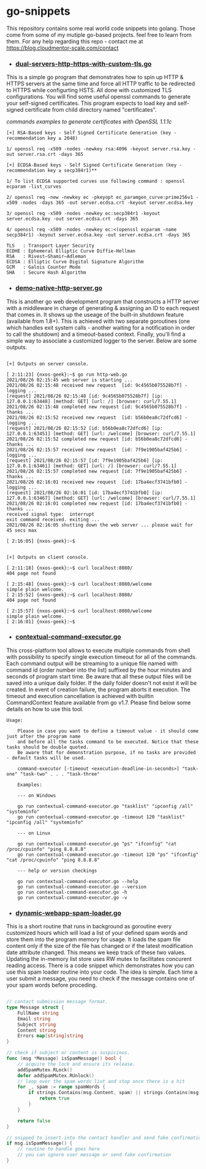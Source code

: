 # go-snippets
This repository  contains some real world code snippets into golang. Those come from some of my mutiple go-based projects.
feel free to learn from them. For any help regarding this repo - contact me at https://blog.cloudmentor-scale.com/contact

* ### [dual-servers-http-https-with-custom-tls.go](https://github.com/jeamon/gosnippets/blob/master/dual-servers-http-https-with-custom-tls.go)

This is a simple go program that demonstrates how to spin up HTTP & HTTPS servers at the same time
and force all HTTP traffic to be redirected to HTTPS while configurting HSTS. All done with customized 
TLS configurations. You will find some useful openssl commands to generate your self-signed certificates.
This program expects to load key and self-signed certificate from child directory named "certificates".

*commands examples to generate certificates with OpenSSL 1.1.1c*
```
[+] RSA-Based keys - Self Signed Certificate Generation (key - recommendation key ≥ 2048) 

1/ openssl req -x509 -nodes -newkey rsa:4096 -keyout server.rsa.key -out server.rsa.crt -days 365

[+] ECDSA-Based keys - Self Signed Certificate Generation (key - recommendation key ≥ secp384r1)**

1/ To list ECDSA supported curves use following command : openssl ecparam -list_curves  

2/ openssl req -new -newkey ec -pkeyopt ec_paramgen_curve:prime256v1 -x509 -nodes -days 365 -out server.ecdsa.crt -keyout server.ecdsa.key  

3/ openssl req -x509 -nodes -newkey ec:secp384r1 -keyout server.ecdsa.key -out server.ecdsa.crt -days 365  

4/ openssl req -x509 -nodes -newkey ec:<(openssl ecparam -name secp384r1) -keyout server.ecdsa.key -out server.ecdsa.crt -days 365  

TLS   : Transport Layer Security
ECDHE : Ephemeral Elliptic Curve Diffie-Hellman
RSA   : Rivest–Shamir–Adleman
ECDSA : Elliptic Curve Digital Signature Algorithm
GCM   : Galois Counter Mode
SHA   : Secure Hash Algorithm

```

* ### [demo-native-http-server.go](https://github.com/jeamon/gosnippets/blob/master/demo-native-http-server.go)

This is another go web development program that constructs a HTTP server with a middleware in charge of generating & assigning an ID
to each request that comes in. It shows up the useage of the built-in shutdown feature (available from 1.8+). This is achieved
with two separate goroutines (one which handles exit system calls - another waiting for a notification in order to call the shutdown)
and a timeout-based context. Finally, you'll find a simple way to associate a customized logger to the server. Below are some outputs.

```

[+] Outputs on server console.

[ 2:11:23] {nxos-geek}:~$ go run http-web.go
2021/08/26 02:15:45 web server is starting ...
2021/08/26 02:15:48 received new request  [id: 9c4565b075528b7f] - logging ...
[request] 2021/08/26 02:15:48 [id: 9c4565b075528b7f] [ip: 127.0.0.1:63448] [method: GET] [url: /] [browser: curl/7.55.1]
2021/08/26 02:15:48 completed new request [id: 9c4565b075528b7f] - thanks ...
2021/08/26 02:15:52 received new request  [id: b56b0ea8c72dfcd6] - logging ...
[request] 2021/08/26 02:15:52 [id: b56b0ea8c72dfcd6] [ip: 127.0.0.1:63451] [method: GET] [url: /welcome] [browser: curl/7.55.1]
2021/08/26 02:15:52 completed new request [id: b56b0ea8c72dfcd6] - thanks ...
2021/08/26 02:15:57 received new request  [id: 7f9e1905baf425b6] - logging ...
[request] 2021/08/26 02:15:57 [id: 7f9e1905baf425b6] [ip: 127.0.0.1:63461] [method: GET] [url: /] [browser: curl/7.55.1]
2021/08/26 02:15:57 completed new request [id: 7f9e1905baf425b6] - thanks ...
2021/08/26 02:16:01 received new request  [id: 17ba4ecf3741bfb0] - logging ...
[request] 2021/08/26 02:16:01 [id: 17ba4ecf3741bfb0] [ip: 127.0.0.1:63467] [method: GET] [url: /welcome] [browser: curl/7.55.1]
2021/08/26 02:16:01 completed new request [id: 17ba4ecf3741bfb0] - thanks ...
received signal type:  interrupt
exit command received. exiting ...
2021/08/26 02:16:05 shutting down the web server ... please wait for 45 secs max

[ 2:16:05] {nxos-geek}:~$


[+] Outputs on client console.

[ 2:11:18] {nxos-geek}:~$ curl localhost:8080/
404 page not found

[ 2:15:48] {nxos-geek}:~$ curl localhost:8080/welcome
simple plain welcome.
[ 2:15:52] {nxos-geek}:~$ curl localhost:8080/
404 page not found

[ 2:15:57] {nxos-geek}:~$ curl localhost:8080/welcome
simple plain welcome.
[ 2:16:01] {nxos-geek}:~$

``` 

* ### [contextual-command-executor.go](https://github.com/jeamon/gosnippets/blob/master/multiple-commands-executor/main.go)

This cross-platform tool allows to execute multiple commands from shell with possibility to specify single execution timeout for all of the commands.
Each command output will be streaming to a unique file named with command id (order number into the list) suffixed by the hour minutes and seconds of 
program start time. Be aware that all these output files will be saved into a unique daily folder. If the daily folder doesn't not exist it will be created.
In event of creation failure, the program aborts it execution. The timeout and execution cancellation is achieved with builtin CommandContext feature available 
from go v1.7. Please find below some details on how to use this tool.

```
Usage:
    
    Please in case you want to define a timeout value - it should come just after the program name
    and before all the tasks command to be executed. Notice that these tasks should be double quoted.
    Be aware that for demonstration purpose, if no tasks are provided - default tasks will be used.
    
    command-executor [-timeout <execution-deadline-in-seconds>] "task-one" "task-two" . . . "task-three"

    Examples:

    --- on Windows

    go run contextual-command-executor.go "tasklist" "ipconfig /all" "systeminfo"
    go run contextual-command-executor.go -timeout 120 "tasklist" "ipconfig /all" "systeminfo"

    --- on Linux

    go run contextual-command-executor.go "ps" "ifconfig" "cat /proc/cpuinfo" "ping 8.8.8.8"
    go run contextual-command-executor.go -timeout 120 "ps" "ifconfig" "cat /proc/cpuinfo" "ping 8.8.8.8"

    --- help or version checkings

    go run contextual-command-executor.go --help
    go run contextual-command-executor.go --version
    go run contextual-command-executor.go -h
    go run contextual-command-executor.go -v

```


* ### [dynamic-webapp-spam-loader.go](https://github.com/jeamon/gosnippets/blob/master/auto-spam-words-loader/main.go)

This is a short routine that runs in background as goroutine every customized hours which will load a list of your defined spam words and 
store them into the program memory for usage. It loads the spam file content only if the size of the file has changed or if the latest
modification date attribute changed. This means we keep track of these two values. Updating the in-memory list store uses RW mutex to
facilitates concurent reading access. There is a code snippet which demonstrates how you can use this spam loader routine into your code.
The idea is simple. Each time a user submit a message, you need to check if the message contains one of your spam words before proceding. 

```go

// contact submission message format.
type Message struct {
	FullName string
	Email string
	Subject string
	Content string
	Errors map[string]string
}

// check if subject or content is suspicious.
func (msg *Message) isSpamMessage() bool {
	// acquire the lock and ensure its release.
	addSpamMutex.RLock()
	defer addSpamMutex.RUnlock()
	// loop over the spam words list and stop once there is a hit
	for _, spam := range spamWords {
		if strings.Contains(msg.Content, spam) || strings.Contains(msg.Subject, spam) {
			return true
		}
	}

	return false
}

// snipped to insert into the contact handler and send fake confirmation for spam message.
if msg.isSpamMessage() {
	// routine to handle goes here
	// you can ignore user message or send fake confirmation
}

```